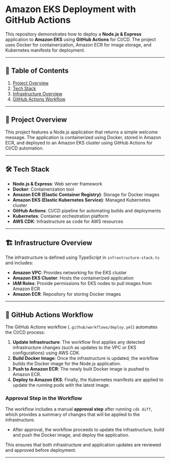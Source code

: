 # **Amazon EKS Deployment with GitHub Actions**

This repository demonstrates how to deploy a **Node.js & Express** application to **Amazon EKS** using **GitHub Actions** for CI/CD. The project uses Docker for containerization, Amazon ECR for image storage, and Kubernetes manifests for deployment.

---

## 📝 **Table of Contents**
1. [Project Overview](#-project-overview)  
2. [Tech Stack](#%EF%B8%8F-tech-stack)  
3. [Infrastructure Overview](#-infrastructure-overview)  
4. [GitHub Actions Workflow](#-github-actions-workflow)  

---

## 🌟 **Project Overview**
This project features a Node.js application that returns a simple welcome message. The application is containerized using Docker, stored in Amazon ECR, and deployed to an Amazon EKS cluster using GitHub Actions for CI/CD automation.

---

## 🛠️ **Tech Stack**
- **Node.js & Express**: Web server framework  
- **Docker**: Containerization tool  
- **Amazon ECR (Elastic Container Registry)**: Storage for Docker images  
- **Amazon EKS (Elastic Kubernetes Service)**: Managed Kubernetes cluster  
- **GitHub Actions**: CI/CD pipeline for automating builds and deployments  
- **Kubernetes**: Container orchestration platform  
- **AWS CDK**: Infrastructure as code for AWS resources  

---

## 🏗️ **Infrastructure Overview**
The infrastructure is defined using TypeScript in `infrastructure-stack.ts` and includes:
- **Amazon VPC**: Provides networking for the EKS cluster  
- **Amazon EKS Cluster**: Hosts the containerized application  
- **IAM Roles**: Provide permissions for EKS nodes to pull images from Amazon ECR  
- **Amazon ECR**: Repository for storing Docker images  

---

## 🚀 **GitHub Actions Workflow**

The GitHub Actions workflow (`.github/workflows/deploy.yml`) automates the CI/CD process:
1. **Update Infrastructure**: The workflow first applies any detected infrastructure changes (such as updates to the VPC or EKS configurations) using AWS CDK.  
2. **Build Docker Image**: Once the infrastructure is updated, the workflow builds the Docker image for the Node.js application.  
3. **Push to Amazon ECR**: The newly built Docker image is pushed to Amazon ECR.  
4. **Deploy to Amazon EKS**: Finally, the Kubernetes manifests are applied to update the running pods with the latest image.  

### **Approval Step in the Workflow**
The workflow includes a manual **approval step** after running `cdk diff`, which provides a summary of changes that will be applied to the infrastructure.  
- After approval, the workflow proceeds to update the infrastructure, build and push the Docker image, and deploy the application.  

This ensures that both infrastructure and application updates are reviewed and approved before deployment.

---

